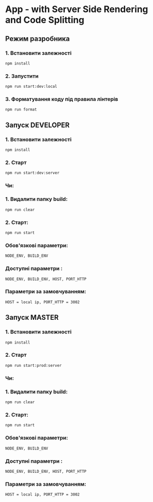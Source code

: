 ﻿# App - with Server Side Rendering and Code Splitting
## Режим разробника
### 1. Встановити залежності
```
npm install
```
### 2. Запустити
```
npm run start:dev:local
```

### 3. Форматування коду під правила лінтерів
```
npm run format
```

## Запуск DEVELOPER

### 1. Встановити залежності

```
npm install
```

### 2. Старт

```
npm run start:dev:server
```

### Чи:

### 1. Видалити папку build:

```
npm run clear
```

### 2. Старт:
```
npm run start
```

### Обов'язкові параметри:
```
NODE_ENV, BUILD_ENV
```

### Доступні параметри :
```
NODE_ENV, BUILD_ENV, HOST, PORT_HTTP
```

### Параметри за замовчуванням:
```
HOST = local ip, PORT_HTTP = 3002
```

## Запуск MASTER

### 1. Встановити залежності

```
npm install
```

### 2. Старт

```
npm run start:prod:server
```

### Чи:

### 1. Видалити папку build:

```
npm run clear
```

### 2. Старт:
```
npm run start
```

### Обов'язкові параметри:
```
NODE_ENV, BUILD_ENV
```

### Доступні параметри :
```
NODE_ENV, BUILD_ENV, HOST, PORT_HTTP
```

### Параметри за замовчуванням:
```
HOST = local ip, PORT_HTTP = 3002
```

